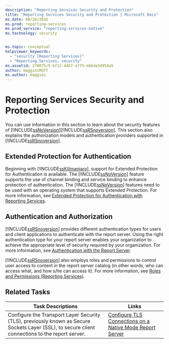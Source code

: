 ```yaml
---
description: "Reporting Services Security and Protection"
title: "Reporting Services Security and Protection | Microsoft Docs"
ms.date: 08/26/2016
ms.prod: reporting-services
ms.prod_service: "reporting-services-native"
ms.technology: security


ms.topic: conceptual
helpviewer_keywords: 
  - "security [Reporting Services]"
  - "Reporting Services, security"
ms.assetid: 270075c5-bf12-4467-a775-abbda3d954a5
author: maggiesMSFT
ms.author: maggies
---
```

# Reporting Services Security and Protection
  You can use information in this section to learn about the security features of [!INCLUDE[ssNoVersion](../../includes/ssnoversion-md.md)][!INCLUDE[ssRSnoversion](../../includes/ssrsnoversion-md.md)]. This section also explains the authorization models and authentication providers supported in [!INCLUDE[ssRSnoversion](../../includes/ssrsnoversion-md.md)].  
  
## Extended Protection for Authentication  
 Beginning with [!INCLUDE[ssKilimanjaro](../../includes/sskilimanjaro-md.md)], support for Extended Protection for Authentication is available. The [!INCLUDE[ssNoVersion](../../includes/ssnoversion-md.md)] feature supports the use of channel binding and service binding to enhance protection of authentication. The [!INCLUDE[ssNoVersion](../../includes/ssnoversion-md.md)] features need to be used with an operating system that supports Extended Protection. For more information, see [Extended Protection for Authentication with Reporting Services](../../reporting-services/security/extended-protection-for-authentication-with-reporting-services.md).  
  
## Authentication and Authorization  
 [!INCLUDE[ssRSnoversion](../../includes/ssrsnoversion-md.md)] provides different authentication types for users and client applications to authenticate with the report server. Using the right authentication type for your report server enables your organization to achieve the appropriate level of security required by your organization. For more information, see [Authentication with the Report Server](../../reporting-services/security/authentication-with-the-report-server.md).  
  
 [!INCLUDE[ssRSnoversion](../../includes/ssrsnoversion-md.md)] also employs roles and permissions to control user access to content in the report server catalog (in other words, who can access what, and how s/he can access it). For more information, see [Roles and Permissions &#40;Reporting Services&#41;](../../reporting-services/security/roles-and-permissions-reporting-services.md).  
  
## Related Tasks  
  
|Task Descriptions|Links|  
|-----------------------|-----------|  
|Configure the Transport Layer Security (TLS), previously known as Secure Sockets Layer (SSL), to secure client connections to the report server.|[Configure TLS Connections on a Native Mode Report Server](../../reporting-services/security/configure-ssl-connections-on-a-native-mode-report-server.md)|  
  
  
